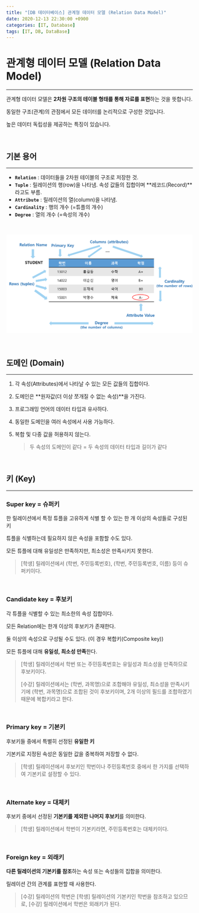 ```yaml
---
title: "[DB 데이터베이스] 관계형 데이터 모델 (Relation Data Model)"
date: 2020-12-13 22:30:00 +0900
categories: [IT, Database]
tags: [IT, DB, DataBase]
---
```




# **관계형 데이터 모델 (Relation Data Model)**

---

관계형 데이터 모델은 **2차원 구조의 테이블 형태를 통해 자료를 표현**하는 것을 뜻합니다.

동일한 구조(관계)의 관점에서 모든 데이터를 논리적으로 구성한 것입니다.

높은 데이터 독립성을 제공하는 특징이 있습니다.





<br/>



## **기본 용어**

---

- **`Relation`** : 데이터들을 2차원 테이블의 구조로 저장한 것.
- **`Tuple`** : 릴레이션의 행(row)을 나타냄. 속성 값들의 집합이며 **레코드(Record)**라고도 부름.
- **`Attribute`** : 릴레이션의 열(column)을 나타냄.
- **`Cardinality`** : 행의 개수 (=튜플의 개수)
- **`Degree`** : 열의 개수 (=속성의 개수)



<br/>

![image-20201204003948066](/assets/img/posts/relation.png)



<br/>

## **도메인 (Domain)**

---

1. 각 속성(Attributes)에서 나타날 수 있는 모든 값들의 집합이다.

2. 도메인은 **원자값(더 이상 쪼개질 수 없는 속성)**을 가진다.

3. 프로그래밍 언어의 데이터 타입과 유사하다.

4. 동일한 도메인을 여러 속성에서 사용 가능하다.

5. 복합 및 다중 값을 허용하지 않는다.

   > 두 속성의 도메인이 같다 = 두 속성의 데이터 타입과 길이가 같다

   <br/>



## **키 (Key)**

----

### **Super key = 슈퍼키** 



한 릴레이션에서 특정 튜플을 고유하게 식별 할 수 있는 한 개 이상의 속성들로 구성된 키

튜플을 식별하는데 필요하지 않은 속성을 포함할 수도 있다.

모든 튜플에 대해 유일성은 만족하지만, 최소성은 만족시키지 못한다.

> [학생] 릴레이션에서 (학번, 주민등록번호), (학번, 주민등록번호, 이름) 등이 슈퍼키이다.

<br/>

### **Candidate key = 후보키**

각 튜플을 식별할 수 있는 최소한의 속성 집합이다.

모든 Relation에는 한개 이상의 후보키가 존재한다.

둘 이상의 속성으로 구성될 수도 있다. (이 경우 복합키(Composite key))

모든 튜플에 대해 **유일성, 최소성 만족**한다.

> [학생] 릴레이션에서 학번 또는 주민등록번호는 유일성과 최소성을 만족하므로 후보키이다.
>
> [수강] 릴레이션에서는 (학번, 과목명)으로 조합해야 유일성, 최소성을 만족시키기에 (학번, 과목명)으로 조합된 것이 후보키이며, 2개 이상의 필드를 조합하였기 때문에 복합키라고 한다.

<br/>

### **Primary key = 기본키**

후보키들 중에서 특별히 선정된 **유일한 키**

기본키로 지정된 속성은 동일한 값을 중복하여 저장할 수 없다.

> [학생] 릴레이션에서 후보키인 학번이나 주민등록번호 중에서 한 가지를 선택하여 기본키로 설정할 수 있다.

<br/>

### **Alternate key = 대체키**

후보키 중에서 선정된 **기본키를 제외한 나머지 후보키**를 의미한다.

> [학생] 릴레이션에서 학번이 기본키라면, 주민등록번호는 대체키이다.

<br/>

### **Foreign key = 외래키**

**다른 릴레이션의 기본키를 참조**하는 속성 또는 속성들의 집합을 의미한다.

릴레이션 간의 관계를 표현할 때 사용한다.

> [수강] 릴레이션의 학번은 [학생] 릴레이션의 기본키인 학번을 참조하고 있으므로, [수강] 릴레이션에서 학번은 외래키가 된다.

<br/>